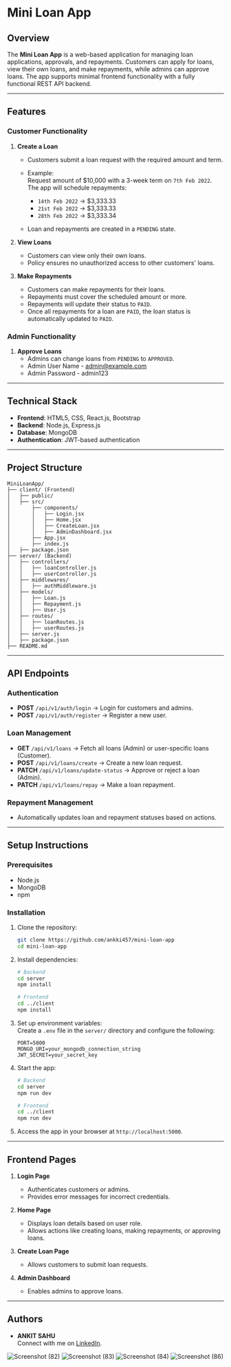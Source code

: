 # Mini Loan App

## Overview

The **Mini Loan App** is a web-based application for managing loan applications, approvals, and repayments. Customers can apply for loans, view their own loans, and make repayments, while admins can approve loans. The app supports minimal frontend functionality with a fully functional REST API backend.

---

## Features

### Customer Functionality
1. **Create a Loan**  
   - Customers submit a loan request with the required amount and term.  
   - Example:  
     Request amount of $10,000 with a 3-week term on `7th Feb 2022`. The app will schedule repayments:  
       - `14th Feb 2022` → $3,333.33  
       - `21st Feb 2022` → $3,333.33  
       - `28th Feb 2022` → $3,333.34  

   - Loan and repayments are created in a `PENDING` state.

2. **View Loans**  
   - Customers can view only their own loans.  
   - Policy ensures no unauthorized access to other customers' loans.

3. **Make Repayments**  
   - Customers can make repayments for their loans.  
   - Repayments must cover the scheduled amount or more.  
   - Repayments will update their status to `PAID`.  
   - Once all repayments for a loan are `PAID`, the loan status is automatically updated to `PAID`.

### Admin Functionality
1. **Approve Loans**  
   - Admins can change loans from `PENDING` to `APPROVED`.
   - Admin User Name - admin@example.com
   - Admin Password - admin123

---

## Technical Stack
- **Frontend**: HTML5, CSS, React.js, Bootstrap
- **Backend**: Node.js, Express.js
- **Database**: MongoDB
- **Authentication**: JWT-based authentication

---

## Project Structure

```
MiniLoanApp/
├── client/ (Frontend)
│   ├── public/
│   ├── src/
│       ├── components/
│       │   ├── Login.jsx
│       │   ├── Home.jsx
│       │   ├── CreateLoan.jsx
│       │   ├── AdminDashboard.jsx
│       ├── App.jsx
│       ├── index.js
│   ├── package.json
├── server/ (Backend)
│   ├── controllers/
│   │   ├── loanController.js
│   │   ├── userController.js
│   ├── middlewares/
│   │   ├── authMiddleware.js
│   ├── models/
│   │   ├── Loan.js
│   │   ├── Repayment.js
│   │   ├── User.js
│   ├── routes/
│   │   ├── loanRoutes.js
│   │   ├── userRoutes.js
│   ├── server.js
│   ├── package.json
├── README.md
```

---

## API Endpoints

### Authentication
- **POST** `/api/v1/auth/login` → Login for customers and admins.
- **POST** `/api/v1/auth/register` → Register a new user.

### Loan Management
- **GET** `/api/v1/loans` → Fetch all loans (Admin) or user-specific loans (Customer).
- **POST** `/api/v1/loans/create` → Create a new loan request.
- **PATCH** `/api/v1/loans/update-status` → Approve or reject a loan (Admin).
- **PATCH** `/api/v1/loans/repay` → Make a loan repayment.

### Repayment Management
- Automatically updates loan and repayment statuses based on actions.

---

## Setup Instructions

### Prerequisites
- Node.js 
- MongoDB
- npm 

### Installation
1. Clone the repository:
   ```bash
   git clone https://github.com/ankki457/mini-loan-app
   cd mini-loan-app
   ```

2. Install dependencies:
   ```bash
   # Backend
   cd server
   npm install

   # Frontend
   cd ../client
   npm install
   ```

3. Set up environment variables:  
   Create a `.env` file in the `server/` directory and configure the following:
   ```
   PORT=5000
   MONGO_URI=your_mongodb_connection_string
   JWT_SECRET=your_secret_key
   ```

4. Start the app:
   ```bash
   # Backend
   cd server
   npm run dev

   # Frontend
   cd ../client
   npm run dev
   ```

5. Access the app in your browser at `http://localhost:5000`.

---

## Frontend Pages
1. **Login Page**  
   - Authenticates customers or admins.  
   - Provides error messages for incorrect credentials.

2. **Home Page**  
   - Displays loan details based on user role.  
   - Allows actions like creating loans, making repayments, or approving loans.

3. **Create Loan Page**  
   - Allows customers to submit loan requests.

4. **Admin Dashboard**  
   - Enables admins to approve loans.

---

## Authors
- **ANKIT SAHU**  
  Connect with me on [LinkedIn](https://www.linkedin.com/in/ankki-shah).  

![Screenshot (82)](https://github.com/user-attachments/assets/863d7ca1-f4a4-4aa2-a2be-a14d00bbffc1)
![Screenshot (83)](https://github.com/user-attachments/assets/d54c6979-42dd-4a92-9cb9-60ff8c8a5685)
![Screenshot (84)](https://github.com/user-attachments/assets/b3794a83-2b09-43b7-90d2-9525495bb0b3)
![Screenshot (86)](https://github.com/user-attachments/assets/f274f6f4-07d3-40fb-901f-e5417ef78e4a)


